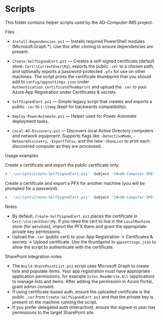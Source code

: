 # Scripts

This folder contains helper scripts used by the AD-Computer-IMS project.

Files

- `Install-Dependencies.ps1` — Installs required PowerShell modules (Microsoft.Graph.*). Use this after cloning to ensure dependencies are present.
- `Create-SelfSignedCert.ps1` — Creates a self-signed certificate (default store: `Cert:\CurrentUser\My`), exports the public `.cer` to a chosen path, and optionally exports a password-protected `.pfx` for use on other machines. The script prints the certificate thumbprint that you should add to `config/appsettings.json` under `Authentication.CertificateThumbprint` and upload the `.cer` to your Azure App Registration under Certificates & secrets.
- `SelfSignedCert.ps1` — Simple legacy script that creates and exports a public `.cer` to `C:\temp` (kept for backwards compatibility).
- `Deploy-PowerAutomate.ps1` — Helper used for Power Automate deployment tasks.

- `Local-AD-Discovery.ps1` — Discovers local Active Directory computers and network equipment. Supports flags like `-DetectiveMode`, `-NetworkDiscovery`, `-ExportToCsv`, and the new `-ShowList` to print each discovered computer as they are processed.

Usage examples

Create a certificate and export the public certificate only:

```powershell
& '.\scripts\Create-SelfSignedCert.ps1' -Subject 'CN=AD-Computer-IMS' -ValidMonths 12 -Overwrite
```

Create a certificate and export a PFX for another machine (you will be prompted for a password):

```powershell
& '.\scripts\Create-SelfSignedCert.ps1' -Subject 'CN=AD-Computer-IMS' -ExportPfx -PfxPath 'C:\temp\AD-Computer-IMS.pfx' -Overwrite
```

Notes

- By default, `Create-SelfSignedCert.ps1` places the certificate in `Cert:\CurrentUser\My`. If you need the cert to live in the `LocalMachine` store (for services), import the PFX there and grant the appropriate private key permissions.
- Upload the `.cer` (public cert) to your App Registration -> Certificates & secrets -> Upload certificate. Use the thumbprint in `appsettings.json` to allow the script to authenticate with the certificate.
 
SharePoint integration notes

- The `Build-SharePointList.ps1` script uses Microsoft Graph to create lists and populate items. Your app registration must have appropriate application permissions, for example `Sites.ReadWrite.All` (application) to manage lists and items. After adding the permission in Azure Portal, grant admin consent.
- If using certificate-based auth, ensure the uploaded certificate is the public `.cer` from `Create-SelfSignedCert.ps1` and that the private key is present on the machine running the script.
- If you prefer delegated auth (interactive), ensure the signed-in user has permissions to the target SharePoint site.
